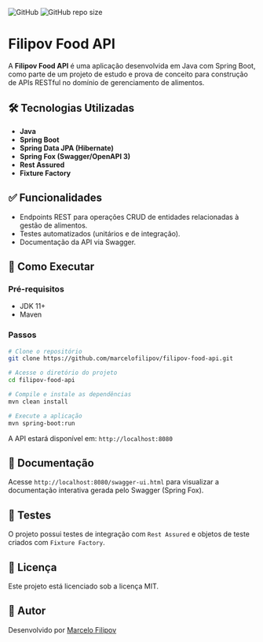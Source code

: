 ![GitHub](https://img.shields.io/github/license/marcelofilipov/filipov-food-api)
![GitHub repo size](https://img.shields.io/github/repo-size/marcelofilipov/filipov-food-api)

# Filipov Food API

A **Filipov Food API** é uma aplicação desenvolvida em Java com Spring Boot, como parte de um projeto de estudo e prova de conceito para construção de APIs RESTful no domínio de gerenciamento de alimentos.

## 🛠 Tecnologias Utilizadas

- **Java**
- **Spring Boot**
- **Spring Data JPA (Hibernate)**
- **Spring Fox (Swagger/OpenAPI 3)**
- **Rest Assured**
- **Fixture Factory**

## ✅ Funcionalidades

- Endpoints REST para operações CRUD de entidades relacionadas à gestão de alimentos.
- Testes automatizados (unitários e de integração).
- Documentação da API via Swagger.

## 🚀 Como Executar

### Pré-requisitos

- JDK 11+
- Maven

### Passos

```bash
# Clone o repositório
git clone https://github.com/marcelofilipov/filipov-food-api.git

# Acesse o diretório do projeto
cd filipov-food-api

# Compile e instale as dependências
mvn clean install

# Execute a aplicação
mvn spring-boot:run
```

A API estará disponível em: `http://localhost:8080`

## 📄 Documentação

Acesse `http://localhost:8080/swagger-ui.html` para visualizar a documentação interativa gerada pelo Swagger (Spring Fox).

## 🧪 Testes

O projeto possui testes de integração com `Rest Assured` e objetos de teste criados com `Fixture Factory`.

## 📝 Licença

Este projeto está licenciado sob a licença MIT.

## 👤 Autor

Desenvolvido por [Marcelo Filipov](https://github.com/marcelofilipov)

